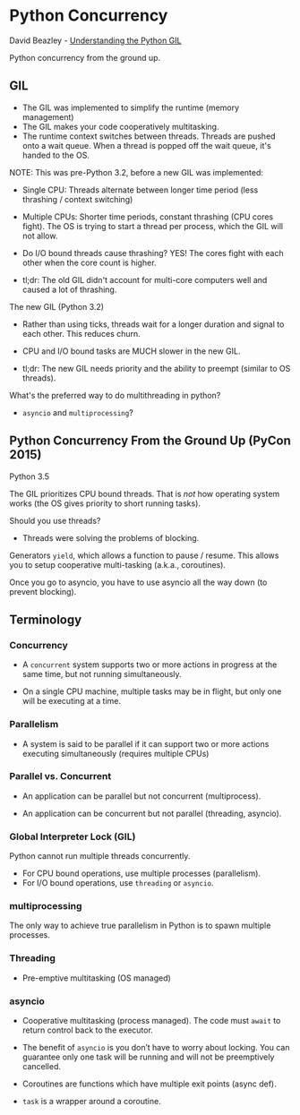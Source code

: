 # Python Concurrency

David Beazley - [Understanding the Python GIL](https://www.youtube.com/watch?v=Obt-vMVdM8s)

Python concurrency from the ground up.


## GIL

* The GIL was implemented to simplify the runtime (memory management)
* The GIL makes your code cooperatively multitasking.
* The runtime context switches between threads. Threads are pushed onto a wait
  queue. When a thread is popped off the wait queue, it's handed to the OS.

NOTE: This was pre-Python 3.2, before a new GIL was implemented:

* Single CPU: Threads alternate between longer time period (less thrashing /
  context switching)

* Multiple CPUs: Shorter time periods, constant thrashing (CPU cores fight). The
  OS is trying to start a thread per process, which the GIL will not allow.

* Do I/O bound threads cause thrashing? YES! The cores fight with each other
  when the core count is higher.

* tl;dr: The old GIL didn't account for multi-core computers well and caused a
  lot of thrashing.


The new GIL (Python 3.2)

* Rather than using ticks, threads wait for a longer duration and signal to each
  other. This reduces churn.

* CPU and I/O bound tasks are MUCH slower in the new GIL.

* tl;dr: The new GIL needs priority and the ability to preempt (similar to OS
  threads).

What's the preferred way to do multithreading in python?
  * `asyncio` and `multiprocessing`?

## Python Concurrency From the Ground Up (PyCon 2015)

Python 3.5

The GIL prioritizes CPU bound threads. That is *not* how operating system works
(the OS gives priority to short running tasks).

Should you use threads?
* Threads were solving the problems of blocking.

Generators `yield`, which allows a function to pause / resume. This allows you
to setup cooperative multi-tasking (a.k.a., coroutines).

Once you go to asyncio, you have to use asyncio all the way down (to prevent
blocking).


## Terminology

### Concurrency

* A `concurrent` system supports two or more actions in progress at the same
  time, but not running simultaneously.

* On a single CPU machine, multiple tasks may be in flight, but only one will be
  executing at a time.

### Parallelism

* A system is said to be parallel if it can support two or more actions
  executing simultaneously (requires multiple CPUs)

### Parallel vs. Concurrent

* An application can be parallel but not concurrent (multiprocess).

* An application can be concurrent but not parallel (threading, asyncio).

### Global Interpreter Lock (GIL)

Python cannot run multiple threads concurrently.

* For CPU bound operations, use multiple processes (parallelism).
* For I/O bound operations, use `threading` or `asyncio`.

### multiprocessing

The only way to achieve true parallelism in Python is to spawn multiple
processes.

### Threading

* Pre-emptive multitasking (OS managed)

### asyncio

* Cooperative multitasking (process managed). The code must `await` to return
  control back to the executor.

* The benefit of `asyncio` is you don’t have to worry about locking. You can
  guarantee only one task will be running and will not be preemptively
  cancelled.

* Coroutines are functions which have multiple exit points (async def).

* `task` is a wrapper around a coroutine.




